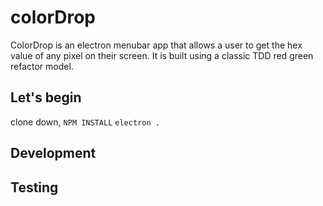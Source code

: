 # colorDrop

ColorDrop is an electron menubar app that allows a user to get the hex value of any pixel on their screen. It is built using a classic TDD red green refactor model.

## Let's begin
clone down, <code>NPM INSTALL</code> <code>electron .</code>

## Development 

## Testing
